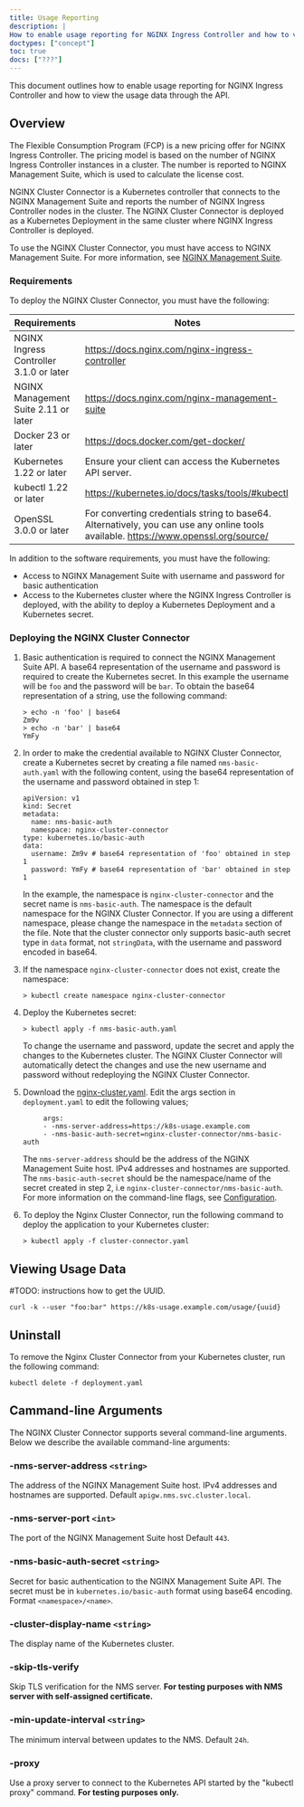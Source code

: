 ```yaml
---
title: Usage Reporting
description: |
How to enable usage reporting for NGINX Ingress Controller and how to view the usage data through the API.weight: 1800
doctypes: ["concept"]
toc: true
docs: ["???"]
---
```



This document outlines how to enable usage reporting for NGINX Ingress Controller and how to view the usage data through the API.

## Overview

The  Flexible Consumption Program (FCP) is a new pricing offer for NGINX Ingress Controller. The  pricing model is based on the number of NGINX Ingress Controller instances in a cluster. The number is reported to NGINX Management Suite, which is used to calculate the license cost.

NGINX Cluster Connector is a Kubernetes controller that connects to the NGINX Management Suite and reports the number of NGINX Ingress Controller nodes in the cluster. The NGINX Cluster Connector is deployed as a Kubernetes Deployment in the same cluster where NGINX Ingress Controller is deployed.

To use the NGINX Cluster Connector, you must have access to NGINX Management Suite. For more information, see [NGINX Management Suite](https://www.nginx.com/products/nginx-management-suite/).

### Requirements

To deploy the NGINX Cluster Connector, you must have the following:

| Requirements                            | Notes                                                                                                                               |
|-----------------------------------------|-------------------------------------------------------------------------------------------------------------------------------------|
| NGINX Ingress Controller 3.1.0 or later | https://docs.nginx.com/nginx-ingress-controller                                                                                     |
| NGINX Management Suite 2.11 or later    | https://docs.nginx.com/nginx-management-suite                                                                                       |
| Docker 23 or later                      | https://docs.docker.com/get-docker/                                                                                                 |
| Kubernetes 1.22 or later                | Ensure your client can access the Kubernetes API server.                                                                            |
| kubectl 1.22 or later                   | https://kubernetes.io/docs/tasks/tools/#kubectl                                                                                     |
| OpenSSL 3.0.0 or later                  | For converting credentials string to base64. Alternatively, you can use any online tools available. https://www.openssl.org/source/ |

In addition to the software requirements, you must have the following:
- Access to NGINX Management Suite with username and password for basic authentication
- Access to the Kubernetes cluster where the NGINX Ingress Controller is deployed, with the ability to deploy a Kubernetes Deployment and a Kubernetes secret.

### Deploying the NGINX Cluster Connector

1. Basic authentication is required to connect the NGINX Management Suite API. A base64 representation of the username and password is required to create the Kubernetes secret. In this example the username will be `foo` and the password will be `bar`. To obtain the base64 representation of a string, use the following command:
    ```
    > echo -n 'foo' | base64
    Zm9v
    > echo -n 'bar' | base64
    YmFy
    ```

2. In order to make the credential available to NGINX Cluster Connector, create a Kubernetes secret by creating a file named `nms-basic-auth.yaml` with the following content, using the base64 representation of the username and password obtained in step 1:
    ```
    apiVersion: v1
    kind: Secret
    metadata:
      name: nms-basic-auth
      namespace: nginx-cluster-connector
    type: kubernetes.io/basic-auth
    data:
      username: Zm9v # base64 representation of 'foo' obtained in step 1
      password: YmFy # base64 representation of 'bar' obtained in step 1
    ```
    In the example, the namespace is `nginx-cluster-connector` and the secret name is `nms-basic-auth`. The namespace is the default namespace for the NGINX Cluster Connector. If you are using a different namespace, please change the namespace in the `metadata` section of the file. Note that the cluster connector only supports basic-auth secret type in `data` format, not `stringData`, with the username and password encoded in base64.
3. If the namespace `nginx-cluster-connector` does not exist, create the namespace:
    ```
    > kubectl create namespace nginx-cluster-connector
    ```
4. Deploy the Kubernetes secret:
    ```
    > kubectl apply -f nms-basic-auth.yaml
    ```
   To change the username and password, update the secret and apply the changes to the Kubernetes cluster. The NGINX Cluster Connector will automatically detect the changes and use the new username and password without redeploying the NGINX Cluster Connector.

5. Download the [nginx-cluster.yaml](https://raw.githubusercontent.com/nginxinc/kubernetes-ingress/v3.1.1/deployments/deployment/cluster-connector.yaml). Edit the args section  in `deployment.yaml` to edit the following values;
   ```
        args:
        - -nms-server-address=https://k8s-usage.example.com
        - -nms-basic-auth-secret=nginx-cluster-connector/nms-basic-auth
   ```
   The `nms-server-address` should be the address of the NGINX Management Suite host. IPv4 addresses and hostnames are supported. The `nms-basic-auth-secret` should be the namespace/name of the secret created in step 2, i.e `nginx-cluster-connector/nms-basic-auth`.
   For more information on the command-line flags, see [Configuration](#configuration).

6. To deploy the Nginx Cluster Connector,  run the following command to deploy the application to your Kubernetes cluster:
   ```
   > kubectl apply -f cluster-connector.yaml
   ```


## Viewing Usage Data

#TODO: instructions how to get the UUID.
```
curl -k --user "foo:bar" https://k8s-usage.example.com/usage/{uuid}
```


## Uninstall
To remove the Nginx Cluster Connector from your Kubernetes cluster, run the following command:
```
kubectl delete -f deployment.yaml
```

## Cammand-line Arguments
The NGINX Cluster Connector supports several command-line arguments.
Below we describe the available command-line arguments:

### -nms-server-address `<string>`
The address of the NGINX Management Suite host. IPv4 addresses and hostnames are supported.
Default `apigw.nms.svc.cluster.local`.

### -nms-server-port `<int>`
The port of the NGINX Management Suite host
Default `443`.

### -nms-basic-auth-secret `<string>`
Secret for basic authentication to the NGINX Management Suite API. The secret must be in `kubernetes.io/basic-auth` format using base64 encoding.
Format `<namespace>/<name>`.

### -cluster-display-name `<string>`
The display name of the Kubernetes cluster.

### -skip-tls-verify
Skip TLS verification for the NMS server. **For testing purposes with NMS server with self-assigned certificate.**

### -min-update-interval `<string>`
The minimum interval between updates to the NMS.
Default `24h`.

### -proxy
Use a proxy server to connect to the Kubernetes API started by the "kubectl proxy" command. **For testing purposes only.**

